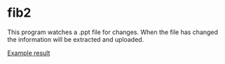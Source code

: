fib2
====

This program watches a .ppt file for changes. 
When the file has changed the information will be extracted and uploaded.

[Example result](http://informatik.fh-brandenburg.de/news)
